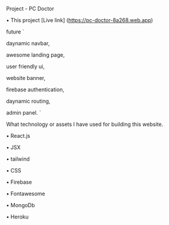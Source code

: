 Project - PC Doctor

• This project [Live link] (https://pc-doctor-8a268.web.app)

future
`

daynamic navbar,

awesome landing page,

user friendly ui,

website banner,

firebase authentication,

daynamic routing,

admin panel.
`

What technology or assets I have used for building this website.

• React.js

• JSX

• tailwind

• CSS

• Firebase

• Fontawesome

• MongoDb

• Heroku